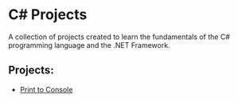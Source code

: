 # C# Projects
A collection of projects created to learn the fundamentals of the C# programming language and the .NET Framework.

## Projects:
* [Print to Console](https://github.com/ada-chavez/Tech-Academy-Projects/tree/master/TTA_C_SHARP/AcmeAccounting)
